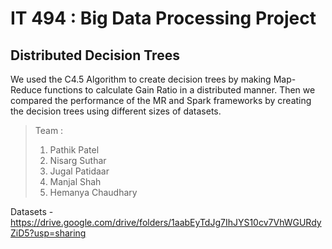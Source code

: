 # IT 494 : Big Data Processing Project
## Distributed Decision Trees

We used the C4.5 Algorithm to create decision trees by making Map-Reduce functions to calculate Gain Ratio in a distributed manner.
Then we compared the performance of the MR and Spark frameworks by creating the decision trees using different sizes of datasets.

> Team :
> 1) Pathik Patel
> 2) Nisarg Suthar
> 3) Jugal Patidaar
> 4) Manjal Shah
> 5) Hemanya Chaudhary

Datasets - https://drive.google.com/drive/folders/1aabEyTdJg7IhJYS10cv7VhWGURdyZiD5?usp=sharing
